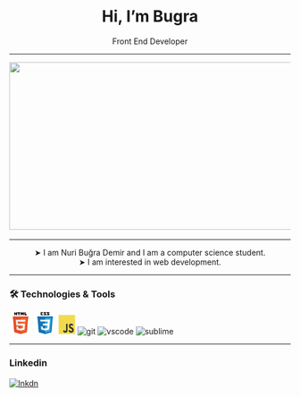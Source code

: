<h1 align="center"> Hi, I’m Bugra</h1> 
<p align="center" id="header">Front End Developer </p> 

---

<div align="center">
  <img src="https://media.giphy.com/media/dWesBcTLavkZuG35MI/giphy.gif" width="600" height="300"/>
</div>

---

<div align="center">
  ➤ I am Nuri Buğra Demir and I am a computer science student. <br>
  ➤ I am interested in web development. 
</div>

---

### 🛠️ Technologies & Tools
<p>
<img src="https://raw.githubusercontent.com/devicons/devicon/master/icons/html5/html5-original-wordmark.svg" alt="html5" width="40" height="40"/>
<img src="https://raw.githubusercontent.com/devicons/devicon/master/icons/css3/css3-original-wordmark.svg" alt="css3" width="40" height="40"/>
<img src="https://raw.githubusercontent.com/devicons/devicon/master/icons/javascript/javascript-original.svg" alt="javascript" width="30" height="35"/>
<img src="https://cdn.jsdelivr.net/gh/devicons/devicon/icons/git/git-original.svg" alt="git" width="35" height="35"/>
<img src="https://cdn.jsdelivr.net/gh/devicons/devicon/icons/vscode/vscode-original.svg" alt="vscode" width="35" height="35"/>
<img src="https://avatars3.githubusercontent.com/u/684879?s=400&amp;v=4" alt="sublime" width="35" height="35">
  
<!--<img src="https://cdn.jsdelivr.net/gh/devicons/devicon/icons/figma/figma-original.svg" alt="figma" width="30" height="35"/>
<img src="https://cdn.jsdelivr.net/gh/devicons/devicon/icons/react/react-original.svg" alt="react" width="35" height="35"/>
<img src="https://cdn.jsdelivr.net/gh/devicons/devicon/icons/tailwindcss/tailwindcss-plain.svg" alt="tailwind" width="35" height="35" />        
<img src="https://cdn.jsdelivr.net/gh/devicons/devicon/icons/sass/sass-original.svg" alt="sass" width="35" height="35"/> -->
</p>

---

### Linkedin

<a href="https://www.linkedin.com/in/nuri-bu%C4%9Fra-demir-949aa4201/" target="_blank"><img align="center" src="https://cdn.jsdelivr.net/gh/devicons/devicon/icons/linkedin/linkedin-original.svg" alt="lnkdn" width="50"/></a>


<!-- ### 🔥 My Stats :

 [![GitHub Streak](http://github-readme-streak-stats.herokuapp.com?user=nuribugra&theme=dark&mode=weekly)](https://git.io/streak-stats)

[![Top Langs](https://github-readme-stats.vercel.app/api/top-langs/?username=nuribugra&layout=compact&theme=vision-friendly-dark)](https://github.com/anuraghazra/github-readme-stats) -->


